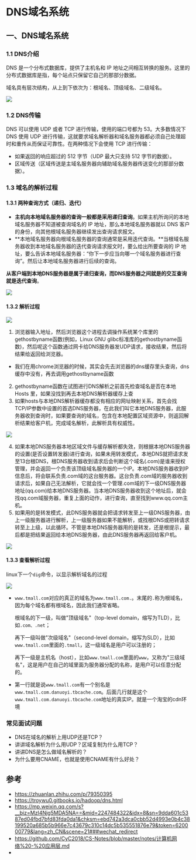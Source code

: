 # DNS域名系统

## 一、DNS域名系统

### 1.1 DNS介绍

DNS 是一个分布式数据库，提供了主机名和 IP 地址之间相互转换的服务。这里的分布式数据库是指，每个站点只保留它自己的那部分数据。

域名具有层次结构，从上到下依次为：根域名、顶级域名、二级域名。

![](https://raw.githubusercontent.com/xinyuan960205/pic_resource/master/img/%E5%9F%9F%E5%90%8D%E7%BB%93%E6%9E%84.jpg)

### 1.2 DNS传输

DNS 可以使用 UDP 或者 TCP 进行传输，使用的端口号都为 53。大多数情况下 DNS 使用 UDP 进行传输，这就要求域名解析器和域名服务器都必须自己处理超时和重传从而保证可靠性。在两种情况下会使用 TCP 进行传输：

- 如果返回的响应超过的 512 字节（UDP 最大只支持 512 字节的数据）。
- 区域传送（区域传送是主域名服务器向辅助域名服务器传送变化的那部分数据）。

### 1.3 域名的解析过程

#### 1.3.1 两种查询方式（递归、迭代）

- **主机向本地域名服务器的查询一般都是采用递归查询**。如果主机所询问的本地域名服务器不知道被查询域名的 IP 地址，那么本地域名服务器就以 DNS 客户的身份，向其他根域名服务器继续发出查询请求报文。
- **本地域名服务器向根域名服务器的查询通常是采用迭代查询。**当根域名服务器收到本地域名服务器的迭代查询请求报文时，要么给出所要查询的 IP 地址，要么告诉本地域名服务器：“你下一步应当向哪一个域名服务器进行查询”。然后让本地域名服务器进行后续的查询。

**从客户端到本地DNS服务器是属于递归查询，而DNS服务器之间就是的交互查询就是迭代查询**。

![](https://raw.githubusercontent.com/xinyuan960205/pic_resource/master/img/dns%E8%A7%A3%E6%9E%90.jpg)

#### 1.3.2 解析过程

![](https://raw.githubusercontent.com/xinyuan960205/pic_resource/master/img/%E6%B5%8F%E8%A7%88%E5%99%A8DNS%E8%A7%A3%E6%9E%90%E6%B5%81%E7%A8%8B%E5%9B%BE.jpg)

1. 浏览器输入地址，然后浏览器这个进程去调操作系统某个库里的gethostbyname函数(例如，Linux GNU glibc标准库的gethostbyname函数)，然后呢这个函数通过网卡给DNS服务器发UDP请求，接收结果，然后将结果给返回给浏览器。

- 我们在用chrome浏览器的时候，其实会先去浏览器的dns缓存里头查询，dns缓存中没有，再去调用gethostbyname函数 

2. gethostbyname函数在试图进行DNS解析之前首先检查域名是否在本地 Hosts 里，如果没找到再去本地DNS解析器缓存上查
3. 如果hosts与本地DNS解析器缓存都没有相应的网址映射关系，首先会找TCP\/IP参数中设置的首选DNS服务器，在此我们叫它本地DNS服务器，此服务器收到查询时，如果要查询的域名，包含在本地配置区域资源中，则返回解析结果给客户机，完成域名解析，此解析具有权威性。

![](https://raw.githubusercontent.com/xinyuan960205/pic_resource/master/img/%E6%9C%AC%E6%9C%BADNS.jpg)

4. 如果本地DNS服务器本地区域文件与缓存解析都失效，则根据本地DNS服务器的设置(是否设置转发器)进行查询，如果未用转发模式，本地DNS就把请求发至13台根DNS，根DNS服务器收到请求后会判断这个域名(.com)是谁来授权管理，并会返回一个负责该顶级域名服务器的一个IP。本地DNS服务器收到IP信息后，将会联系负责.com域的这台服务器。这台负责.com域的服务器收到请求后，如果自己无法解析，它就会找一个管理.com域的下一级DNS服务器地址(qq.com)给本地DNS服务器。当本地DNS服务器收到这个地址后，就会找qq.com域服务器，重复上面的动作，进行查询，直至找到www.qq.com主机。
5. 如果用的是转发模式，此DNS服务器就会把请求转发至上一级DNS服务器，由上一级服务器进行解析，上一级服务器如果不能解析，或找根DNS或把转请求转至上上级，以此循环。不管是本地DNS服务器用的是转发，还是根提示，最后都是把结果返回给本地DNS服务器，由此DNS服务器再返回给客户机。

![](https://raw.githubusercontent.com/xinyuan960205/pic_resource/master/img/DNSProcess.png)

#### 1.3.3 查看解析过程

linux下一个`dig`命令，以显示解析域名的过程

![](https://raw.githubusercontent.com/xinyuan960205/pic_resource/master/img/dns%E5%91%BD%E4%BB%A4.png)

- `www.tmall.com`对应的真正的域名为`www.tmall.com.`。末尾的`.`称为根域名，因为每个域名都有根域名，因此我们通常省略。

  根域名的下一级，叫做"顶级域名"（top-level domain，缩写为TLD），比如`.com、.net`；

  再下一级叫做"次级域名"（second-level domain，缩写为SLD），比如`www.tmall.com`里面的`.tmall`，这一级域名是用户可以注册的；

  再下一级是主机名（host），比如`www.tmall.com`里面的`www`，又称为"三级域名"，这是用户在自己的域里面为服务器分配的名称，是用户可以任意分配的。

- 第一行就是说`www.tmall.com`有一个别名是`www.tmall.com.danuoyi.tbcache.com`。后面几行就是这个`www.tmall.com.danuoyi.tbcache.com`地址的真实IP。就是一个淘宝的cdn环境

### 常见面试问题

- DNS在域名的解析上用UDP还是TCP？
- 讲讲域名解析为什么用UDP？区域复制为什么用TCP？
- 讲讲DNS是怎么做域名解析的？
- 为什么要用CNAME，也就是使用CNAME有什么好处？



## 参考

- https://zhuanlan.zhihu.com/p/79350395
- https://troywu0.gitbooks.io/hadoop/dns.html
- https://mp.weixin.qq.com/s?__biz=MzI4Njg5MDA5NA==&mid=2247484322&idx=8&sn=9dda601c5387ed04fbd7bfd83fda0da1&chksm=ebd742a3dca0cbb52d4993e0b4c38199520a685b5b966e7c43679c310c14dc5b535551876e79&token=620000779&lang=zh_CN&scene=21###wechat_redirect
- https://github.com/CyC2018/CS-Notes/blob/master/notes/计算机网络%20-%20应用层.md
- 
